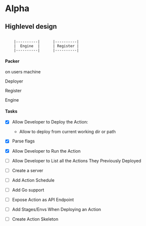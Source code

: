 
# Alpha

## Highlevel design

```
 
    |----------|      |----------|        
    |  Engine  |      | Register |  
    |----------|      |----------|

```

#### Packer

on users machine


Deployer

Register

Engine





#### Tasks
- [x] Allow Developer to Deploy the Action:
  
  * Allow to deploy from current working dir or path  
  
- [x] Parse flags

- [x] Allow Developer to Run the Action

- [ ] Allow Developer to List all the Actions They Previously Deployed 

- [ ] Create a server

- [ ] Add Action Schedule

- [ ] Add Go support

- [ ] Expose Action as API Endpoint

- [ ] Add Stages/Envs When Deploying an Action 

- [ ] Create Action Skeleton  